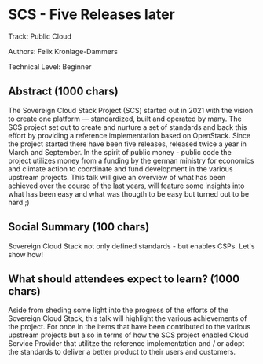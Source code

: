 # SCS - Five Releases later

Track: Public Cloud

Authors: Felix Kronlage-Dammers

Technical Level: Beginner

## Abstract (1000 chars)

The Sovereign Cloud Stack Project (SCS) started out in 2021 with the vision
to create one platform — standardized, built and operated by many. The SCS project
set out to create and nurture a set of standards and back this effort by providing
a reference implementation based on OpenStack. 
Since the project started there have been five releases, released twice a year in
March and September. In the spirit of public money - public code the project utilizes
money from a funding by the german ministry for economics and climate action to coordinate
and fund development in the various upstream projects.
This talk will give an overview of what has been achieved over the course of the last years,
will feature some insights into what has been easy and what was thougth to be easy but
turned out to be hard ;)

## Social Summary (100 chars)

Sovereign Cloud Stack not only defined standards - but enables CSPs. Let's show how!

## What should attendees expect to learn? (1000 chars)

Aside from sheding some light into the progress of the efforts of the Sovereign
Cloud Stack, this talk will highlight the various achievements of the project.
For once in the items that have been contributed to the various upstream projects
but also in terms of how the SCS project enabled Cloud Service Provider that
utilitze the reference implementation and / or adopt the standards to deliver
a better product to their users and customers.

